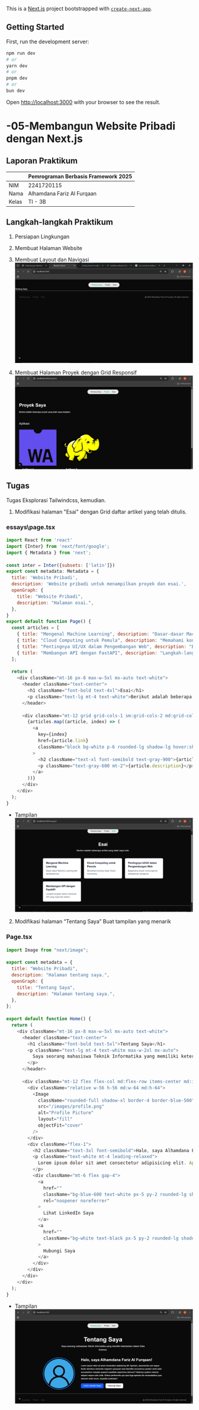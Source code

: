 This is a [Next.js](https://nextjs.org) project bootstrapped with [`create-next-app`](https://nextjs.org/docs/app/api-reference/cli/create-next-app).

## Getting Started

First, run the development server:

```bash
npm run dev
# or
yarn dev
# or
pnpm dev
# or
bun dev
```

Open [http://localhost:3000](http://localhost:3000) with your browser to see the result.

# -05-Membangun Website Pribadi dengan Next.js 
## Laporan Praktikum

|  | Pemrograman Berbasis Framework 2025 |
|--|--|
| NIM |  2241720115|
| Nama |  Alhamdana Fariz Al Furqaan |
| Kelas | TI - 3B |

## Langkah-langkah Praktikum
1. Persiapan Lingkungan
2. Membuat Halaman Website
3. Membuat Layout dan Navigasi
![Hasil gambar](assets/3.png)

4. Membuat Halaman Proyek dengan Grid Responsif
![Hasil gambar](assets/proyek.png)


## Tugas
Tugas
Eksplorasi Tailwindcss, kemudian.
1. Modifikasi halaman "Esai" dengan Grid daftar artikel yang telah ditulis.
### essays\page.tsx
```javascript
import React from 'react'
import {Inter} from 'next/font/google';
import { Metadata } from 'next';

const inter = Inter({subsets: ['latin']})
export const metadata: Metadata = {
  title: 'Website Pribadi',
  description: 'Website pribadi untuk menampilkan proyek dan esai.',
  openGraph: {
    title: "Website Pribadi",
    description: "Halaman esai.",
  },
}
export default function Page() {
  const articles = [
    { title: "Mengenal Machine Learning", description: "Dasar-dasar Machine Learning dan penerapannya.", link: "#" },
    { title: "Cloud Computing untuk Pemula", description: "Memahami konsep dasar Cloud Computing.", link: "#" },
    { title: "Pentingnya UI/UX dalam Pengembangan Web", description: "Bagaimana desain memengaruhi pengalaman pengguna.", link: "#" },
    { title: "Membangun API dengan FastAPI", description: "Langkah-langkah dalam membuat API yang cepat dan efisien.", link: "#" }
  ];

  return (
    <div className="mt-16 px-8 max-w-5xl mx-auto text-white">
      <header className="text-center">
        <h1 className="font-bold text-4xl">Esai</h1>
        <p className="text-lg mt-4 text-white">Berikut adalah beberapa artikel yang telah saya tulis.</p>
      </header>
      
      <div className="mt-12 grid grid-cols-1 sm:grid-cols-2 md:grid-cols-3 gap-6 mb-8">
        {articles.map((article, index) => (
          <a
            key={index}
            href={article.link}
            className="block bg-white p-6 rounded-lg shadow-lg hover:shadow-xl transition border border-gray-200"
          >
            <h2 className="text-xl font-semibold text-gray-900">{article.title}</h2>
            <p className="text-gray-600 mt-2">{article.description}</p>
          </a>
        ))}
      </div>
    </div>
  );
}
```
- Tampilan
![Hasil gambar](assets/esai.png)
2. Modifikasi halaman “Tentang Saya” Buat tampilan yang menarik
### Page.tsx
``` javascript
import Image from "next/image";

export const metadata = {
  title: "Website Pribadi",
  description: "Halaman tentang saya.",
  openGraph: {
    title: "Tentang Saya",
    description: "Halaman tentang saya.",
  },
};

export default function Home() {
  return (
    <div className="mt-16 px-8 max-w-5xl mx-auto text-white">
      <header className="text-center">
        <h1 className="font-bold text-5xl">Tentang Saya</h1>
        <p className="text-lg mt-4 text-white max-w-2xl mx-auto">
          Saya seorang mahasiswa Teknik Informatika yang memiliki ketertarikan dalam Data Science.
        </p>
      </header>

      <div className="mt-12 flex flex-col md:flex-row items-center md:items-start gap-12 mb-8">
        <div className="relative w-56 h-56 md:w-64 md:h-64">
          <Image
            className="rounded-full shadow-xl border-4 border-blue-500"
            src="/images/profile.png"
            alt="Profile Picture"
            layout="fill"
            objectFit="cover"
          />
        </div>
        <div className="flex-1">
          <h2 className="text-3xl font-semibold">Halo, saya Alhamdana Fariz Al Furqaan!</h2>
          <p className="text-white mt-4 leading-relaxed">
            Lorem ipsum dolor sit amet consectetur adipisicing elit. Aperiam, assumenda cum eaque facilis doloribus reiciendis magnam quisquam ipsa blanditiis accusamus pariatur amet optio accusantium voluptas quaerat cupiditate asperiores dolorum? Delectus quidem maiores adipisci eaque iusto nulla. Dolore perferendis quo ipsa fuga aperiam illo necessitatibus quis dolorem dicta rerum, expedita molestiae?
          </p>
          <div className="mt-6 flex gap-4">
            <a
              href=""
              className="bg-blue-600 text-white px-5 py-2 rounded-lg shadow-lg hover:bg-blue-700 transition font-medium"
              rel="noopener noreferrer"
            >
              Lihat LinkedIn Saya
            </a>
            <a
              href=""
              className="bg-white text-black px-5 py-2 rounded-lg shadow hover:bg-gray-300 transition font-medium"
            >
              Hubungi Saya
            </a>
          </div>
        </div>
      </div>
    </div>
  );
}
```
- Tampilan
![Hasil gambar](assets/aboutme.png)